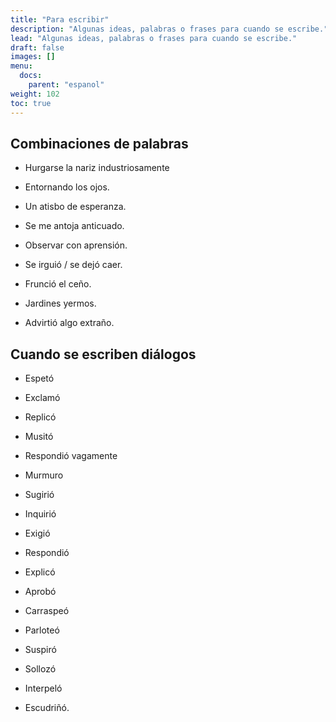 ```yaml
---
title: "Para escribir"
description: "Algunas ideas, palabras o frases para cuando se escribe."
lead: "Algunas ideas, palabras o frases para cuando se escribe."
draft: false
images: []
menu:
  docs:
    parent: "espanol"
weight: 102
toc: true
---
```


## Combinaciones de palabras

* Hurgarse la nariz industriosamente

* Entornando los ojos.

* Un atisbo de esperanza.

* Se me antoja anticuado.

* Observar con aprensión.

* Se irguió / se dejó caer.

* Frunció el ceño.

* Jardines yermos.

* Advirtió algo extraño.

## Cuando se escriben diálogos

* Espetó

* Exclamó

* Replicó

* Musitó

* Respondió vagamente

* Murmuro

* Sugirió

* Inquirió

* Exigió

* Respondió

* Explicó

* Aprobó

* Carraspeó

* Parloteó

* Suspiró

* Sollozó

* Interpeló

* Escudriñó.


